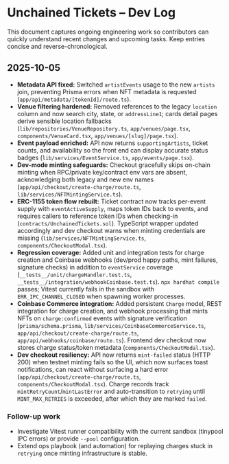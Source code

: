 # Unchained Tickets – Dev Log

This document captures ongoing engineering work so contributors can quickly understand recent changes and upcoming tasks. Keep entries concise and reverse-chronological.

## 2025-10-05
- **Metadata API fixed:** Switched `artistEvents` usage to the new `artists` join, preventing Prisma errors when NFT metadata is requested (`app/api/metadata/[tokenId]/route.ts`).
- **Venue filtering hardened:** Removed references to the legacy `location` column and now search city, state, or `addressLine1`; cards detail pages derive sensible location fallbacks (`lib/repositories/VenueRepository.ts`, `app/venues/page.tsx`, `components/VenueCard.tsx`, `app/venues/[slug]/page.tsx`).
- **Event payload enriched:** API now returns `supportingArtists`, ticket counts, and availability so the front end can display accurate status badges (`lib/services/EventService.ts`, `app/events/page.tsx`).
- **Dev-mode minting safeguards:** Checkout gracefully skips on-chain minting when RPC/private key/contract env vars are absent, acknowledging both legacy and new env names (`app/api/checkout/create-charge/route.ts`, `lib/services/NFTMintingService.ts`).
- **ERC-1155 token flow rebuilt:** Ticket contract now tracks per-event supply with `eventActiveSupply`, maps token IDs back to events, and requires callers to reference token IDs when checking-in (`contracts/UnchainedTickets.sol`). TypeScript wrapper updated accordingly and dev checkout warns when minting credentials are missing (`lib/services/NFTMintingService.ts`, `components/CheckoutModal.tsx`).
- **Regression coverage:** Added unit and integration tests for charge creation and Coinbase webhooks (dev/prod happy paths, mint failures, signature checks) in addition to `eventService` coverage (`__tests__/unit/chargeHandler.test.ts`, `__tests__/integration/webhookCoinbase.test.ts`). `npx hardhat compile` passes; Vitest currently fails in the sandbox with `ERR_IPC_CHANNEL_CLOSED` when spawning worker processes.
- **Coinbase Commerce integration:** Added persistent `Charge` model, REST integration for charge creation, and webhook processing that mints NFTs on `charge:confirmed` events with signature verification (`prisma/schema.prisma`, `lib/services/CoinbaseCommerceService.ts`, `app/api/checkout/create-charge/route.ts`, `app/api/webhooks/coinbase/route.ts`). Frontend dev checkout now stores charge status/token metadata (`components/CheckoutModal.tsx`).
- **Dev checkout resiliency:** API now returns `mint-failed` status (HTTP 200) when testnet minting fails so the UI, which now surfaces toast notifications, can react without surfacing a hard error (`app/api/checkout/create-charge/route.ts`, `components/CheckoutModal.tsx`). Charge records track `mintRetryCount`/`mintLastError` and auto-transition to `retrying` until `MINT_MAX_RETRIES` is exceeded, after which they are marked `failed`.

### Follow-up work
- Investigate Vitest runner compatibility with the current sandbox (tinypool IPC errors) or provide `--pool` configuration.
- Extend ops playbook (and automation) for replaying charges stuck in `retrying` once minting infrastructure is stable.
